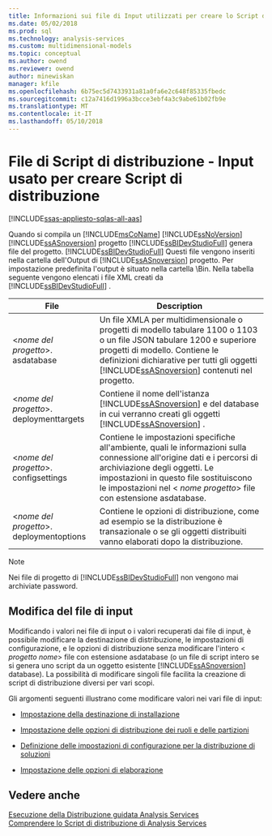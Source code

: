 ```yaml
---
title: Informazioni sui file di Input utilizzati per creare lo Script di distribuzione | Documenti Microsoft
ms.date: 05/02/2018
ms.prod: sql
ms.technology: analysis-services
ms.custom: multidimensional-models
ms.topic: conceptual
ms.author: owend
ms.reviewer: owend
author: minewiskan
manager: kfile
ms.openlocfilehash: 6b75ec5d7433931a81a0fa6e2c648f85335fbedc
ms.sourcegitcommit: c12a7416d1996a3bcce3ebf4a3c9abe61b02fb9e
ms.translationtype: MT
ms.contentlocale: it-IT
ms.lasthandoff: 05/10/2018
---
```

# <a name="deployment-script-files---input-used-to-create-deployment-script"></a>File di Script di distribuzione - Input usato per creare Script di distribuzione
[!INCLUDE[ssas-appliesto-sqlas-all-aas](../../includes/ssas-appliesto-sqlas-all-aas.md)]

  Quando si compila un [!INCLUDE[msCoName](../../includes/msconame-md.md)] [!INCLUDE[ssNoVersion](../../includes/ssnoversion-md.md)] [!INCLUDE[ssASnoversion](../../includes/ssasnoversion-md.md)] progetto [!INCLUDE[ssBIDevStudioFull](../../includes/ssbidevstudiofull-md.md)] genera file del progetto. [!INCLUDE[ssBIDevStudioFull](../../includes/ssbidevstudiofull-md.md)] Questi file vengono inseriti nella cartella dell'Output di [!INCLUDE[ssASnoversion](../../includes/ssasnoversion-md.md)] progetto. Per impostazione predefinita l'output è situato nella cartella \Bin. Nella tabella seguente vengono elencati i file XML creati da [!INCLUDE[ssBIDevStudioFull](../../includes/ssbidevstudiofull-md.md)] .  
  
|File|Description|  
|---------------|-----------------|  
|\<*nome del progetto*>. asdatabase|Un file XMLA per multidimensionale o progetti di modello tabulare 1100 o 1103 o un file JSON tabulare 1200 e superiore progetti di modello. Contiene le definizioni dichiarative per tutti gli oggetti [!INCLUDE[ssASnoversion](../../includes/ssasnoversion-md.md)] contenuti nel progetto.|  
|\<*nome del progetto*>. deploymenttargets|Contiene il nome dell'istanza [!INCLUDE[ssASnoversion](../../includes/ssasnoversion-md.md)] e del database in cui verranno creati gli oggetti [!INCLUDE[ssASnoversion](../../includes/ssasnoversion-md.md)] .|  
|\<*nome del progetto*>. configsettings|Contiene le impostazioni specifiche all'ambiente, quali le informazioni sulla connessione all'origine dati e i percorsi di archiviazione degli oggetti. Le impostazioni in questo file sostituiscono le impostazioni nel \< *nome progetto*> file con estensione asdatabase.|  
|\<*nome del progetto*>. deploymentoptions|Contiene le opzioni di distribuzione, come ad esempio se la distribuzione è transazionale o se gli oggetti distribuiti vanno elaborati dopo la distribuzione.|  
  
> [!NOTE]  
>  Nei file di progetto di [!INCLUDE[ssBIDevStudioFull](../../includes/ssbidevstudiofull-md.md)] non vengono mai archiviate password.  
  
## <a name="modifying-the-input-files"></a>Modifica del file di input  
 Modificando i valori nei file di input o i valori recuperati dai file di input, è possibile modificare la destinazione di distribuzione, le impostazioni di configurazione, e le opzioni di distribuzione senza modificare l'intero \< *progetto nome*> file con estensione asdatabase (o un file di script intero se si genera uno script da un oggetto esistente [!INCLUDE[ssASnoversion](../../includes/ssasnoversion-md.md)] database). La possibilità di modificare singoli file facilita la creazione di script di distribuzione diversi per vari scopi.  
  
 Gli argomenti seguenti illustrano come modificare valori nei vari file di input:  
  
-   [Impostazione della destinazione di installazione](../../analysis-services/multidimensional-models/deployment-script-files-specifying-the-installation-target.md)  
  
-   [Impostazione delle opzioni di distribuzione dei ruoli e delle partizioni](../../analysis-services/multidimensional-models/deployment-script-files-partition-and-role-deployment-options.md)  
  
-   [Definizione delle impostazioni di configurazione per la distribuzione di soluzioni](../../analysis-services/multidimensional-models/deployment-script-files-solution-deployment-config-settings.md)  
  
-   [Impostazione delle opzioni di elaborazione](../../analysis-services/multidimensional-models/deployment-script-files-specifying-processing-options.md)  
  
## <a name="see-also"></a>Vedere anche  
 [Esecuzione della Distribuzione guidata Analysis Services](../../analysis-services/multidimensional-models/running-the-analysis-services-deployment-wizard.md)   
 [Comprendere lo Script di distribuzione di Analysis Services](../../analysis-services/multidimensional-models/understanding-the-analysis-services-deployment-script.md)  
  
  
